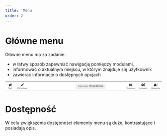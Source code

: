 ```yaml
---
title: 'Menu'
order: 2
---
```



# Główne menu

Główne menu ma za zadanie:
 - w łatwy sposób zapewniać nawigację pomiędzy modułami,
 - informować o aktualnym miejscu, w którym znajduje się użytkownik
 - zawierać informacje o dostępnych opcjach


![](../images/styp/menu.png)

# Dostępność

W celu zwiększenia dostępności elementy menu są duże, kontrastujące i posiadają opis.